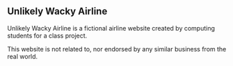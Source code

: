 ## Unlikely Wacky Airline

Unlikely Wacky Airline is a fictional airline website created by computing students for a class project.

This website is not related to, nor endorsed by any similar business from the real world.

